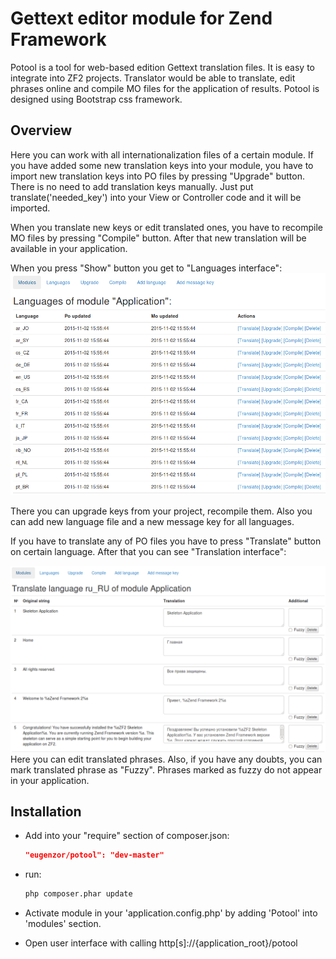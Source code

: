 # Gettext editor module for Zend Framework

Potool is a tool for web-based edition Gettext translation files. It is easy to integrate into ZF2 projects. Translator would be able to translate, edit phrases online and compile MO files for the application of results. Potool is designed using Bootstrap css framework.

## Overview
Here you can work with all internationalization files of a certain module. If you have added some new translation keys into your module, you have to import new translation keys into PO files by pressing "Upgrade" button. There is no need to add translation keys manually. Just put translate('needed_key') into your View or Controller code and it will be imported.

When you translate new keys or edit translated ones, you have to recompile MO files by pressing "Compile" button. After that new translation will be available in your application.

When you press "Show" button you get to "Languages interface":
![Languages interface](https://raw.githubusercontent.com/eugenzor/Potool/master/docs/images/potool_languages.png)

There you can upgrade keys from your project, recompile them. Also you can add new language file and a new message key for all languages.

If you have to translate any of PO files you have to press "Translate" button on certain language. After that you can see "Translation interface":

![Translation interface](https://raw.githubusercontent.com/eugenzor/Potool/master/docs/images/potool_translation.png)
Here you can edit translated phrases. Also, if you have any doubts, you can mark translated phrase as "Fuzzy". Phrases marked as fuzzy do not appear in your application.



## Installation

* Add into your "require" section of composer.json:

    ```json
    "eugenzor/potool": "dev-master"
    ```
    
* run:
    
    ```bash
    php composer.phar update
    ```

* Activate module in your 'application.config.php' by adding 'Potool' into 'modules' section.
* Open user interface with calling http[s]://{application_root}/potool




